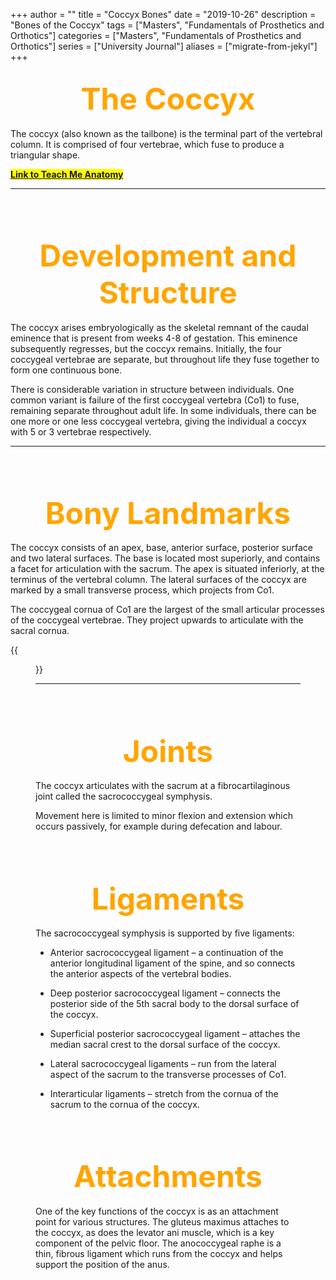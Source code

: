 +++
author = ""
title = "Coccyx Bones"
date = "2019-10-26"
description = "Bones of the Coccyx"
tags = ["Masters", "Fundamentals of Prosthetics and Orthotics"]
categories = ["Masters", "Fundamentals of Prosthetics and Orthotics"]
series = ["University Journal"]
aliases = ["migrate-from-jekyl"]
+++

<font size="+7" color="orange"><center> The Coccyx </center></font>  
---

The coccyx (also known as the tailbone) is the terminal part of the vertebral column. It is comprised of four vertebrae, which fuse to produce a triangular shape.

**<mark>[Link to Teach Me Anatomy](https://teachmeanatomy.info/pelvis/bones/coccyx/)<mark>**

---

<br><br>

<font size="+7" color="orange"><center> Development and Structure </center></font>  
---

The coccyx arises embryologically as the skeletal remnant of the caudal eminence that is present from weeks 4-8 of gestation. This eminence subsequently regresses, but the coccyx remains. Initially, the four coccygeal vertebrae are separate, but throughout life they fuse together to form one continuous bone.

There is considerable variation in structure between individuals. One common variant is failure of the first coccygeal vertebra (Co1) to fuse, remaining separate throughout adult life. In some individuals, there can be one more or one less coccygeal vertebra, giving the individual a coccyx with 5 or 3 vertebrae respectively.

---

<br><br>

<font size="+7" color="orange"><center> Bony Landmarks </center></font>  
---

The coccyx consists of an apex, base, anterior surface, posterior surface and two lateral surfaces. The base is located most superiorly, and contains a facet for articulation with the sacrum. The apex is situated inferiorly, at the terminus of the vertebral column. The lateral surfaces of the coccyx are marked by a small transverse process, which projects from Co1.

The coccygeal cornua of Co1 are the largest of the small articular processes of the coccygeal vertebrae. They project upwards to articulate with the sacral cornua.

{{<figure src="/2019-10-14/Bony-Landmarks-of-the-Coccyx.jpg" class="post-cover" align="centre">}}

---

<br><br>

<font size="+7" color="orange"><center> Joints </center></font>  
---

The coccyx articulates with the sacrum at a fibrocartilaginous joint called the sacrococcygeal symphysis.

Movement here is limited to minor flexion and extension which occurs passively, for example during defecation and labour.

<br><br>

<font size="+7" color="orange"><center> Ligaments </center></font>  
---

The sacrococcygeal symphysis is supported by five ligaments:

- Anterior sacrococcygeal ligament – a continuation of the anterior longitudinal ligament of the spine, and so connects the anterior aspects of the vertebral bodies.

- Deep posterior sacrococcygeal ligament – connects the posterior side of the 5th sacral body to the dorsal surface of the coccyx.

- Superficial posterior sacrococcygeal ligament – attaches the median sacral crest to the dorsal surface of the coccyx.

- Lateral sacrococcygeal ligaments – run from the lateral aspect of the sacrum to the transverse processes of Co1.

- Interarticular ligaments – stretch from the cornua of the sacrum to the cornua of the coccyx.

<br><br>

<font size="+7" color="orange"><center> Attachments </center></font>  
---

One of the key functions of the coccyx is as an attachment point for various structures. The gluteus maximus attaches to the coccyx, as does the levator ani muscle, which is a key component of the pelvic floor. The anococcygeal raphe is a thin, fibrous ligament which runs from the coccyx and helps support the position of the anus.